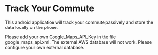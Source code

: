 # Track Your Commute

This android application will track your commute passively and store the data locally on the phone.

Please add your own Google_Maps_API_Key in the file google_maps_api.xml.
The external AWS database will not work. Please configure your own external database.